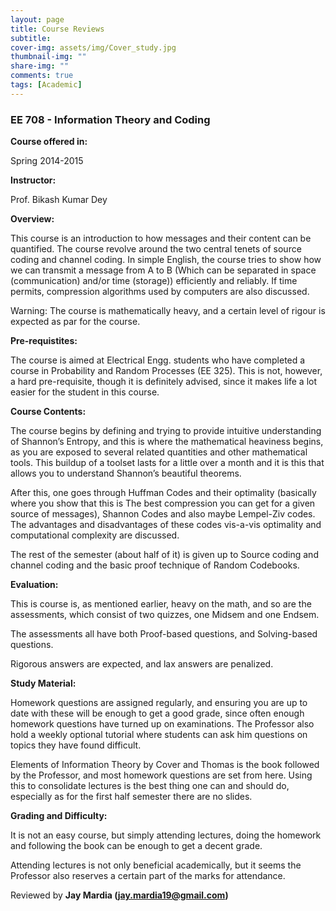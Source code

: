 ```yaml
---
layout: page
title: Course Reviews
subtitle:
cover-img: assets/img/Cover_study.jpg
thumbnail-img: ""
share-img: ""
comments: true
tags: [Academic]
---
```




### EE 708 - Information Theory and Coding



**Course offered in:**



Spring 2014-2015



**Instructor:**



Prof. Bikash Kumar Dey



**Overview:**


This course is an introduction to how messages and their content can be quantified. The course revolve around the two central tenets of source coding and channel coding. In simple English, the course tries to show how we can transmit a message from A to B (Which can be separated in space (communication) and/or time (storage)) efficiently and reliably. If time permits, compression algorithms used by computers are also discussed.

Warning: The course is mathematically heavy, and a certain level of rigour is expected as par for the course.



**Pre-requistites:**


The course is aimed at Electrical Engg. students who have completed a course in Probability and Random Processes (EE 325). This is not, however, a hard pre-requisite, though it is definitely advised, since it makes life a lot easier for the student in this course.




**Course Contents:**


The course begins by defining and trying to provide intuitive understanding of Shannon’s Entropy, and this is where the mathematical heaviness begins, as you are exposed to several related quantities and other mathematical tools. This buildup of a toolset lasts for a little over a month and it is this that allows you to understand Shannon’s beautiful theorems.

After this, one goes through Huffman Codes and their optimality (basically where you show that this is The best compression you can get for a given source of messages), Shannon Codes and also maybe Lempel-Ziv codes. The advantages and disadvantages of these codes vis-a-vis optimality and computational complexity are discussed.

The rest of the semester (about half of it) is given up to Source coding and channel coding and the basic proof technique of Random Codebooks.


**Evaluation:**


This is course is, as mentioned earlier, heavy on the math, and so are the assessments, which consist of two quizzes, one Midsem and one Endsem.

The assessments all have both Proof-based questions, and Solving-based questions.

Rigorous answers are expected, and lax answers are penalized.




**Study Material:**


Homework questions are assigned regularly, and ensuring you are up to date with these will be enough to get a good grade, since often enough homework questions have turned up on examinations. The Professor also hold a weekly optional tutorial where students can ask him questions on topics they have found difficult.

Elements of Information Theory by Cover and Thomas is the book followed by the Professor, and most homework questions are set from here. Using this to consolidate lectures is the best thing one can and should do, especially as for the first half semester there are no slides.



**Grading and Difficulty:**


It is not an easy course, but simply attending lectures, doing the homework and following the book can be enough to get a decent grade.

Attending lectures is not only beneficial academically, but it seems the Professor also reserves a certain part of the marks for attendance.

Reviewed by **Jay Mardia (jay.mardia19@gmail.com)**

